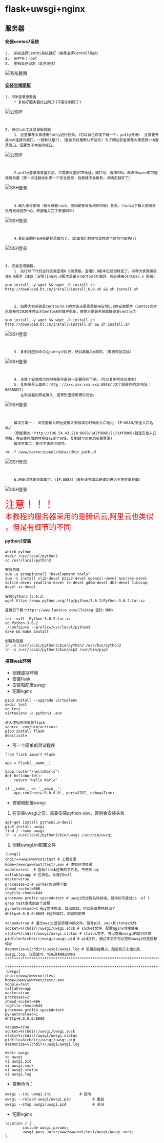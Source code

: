 # flask+uwsgi+nginx

## 服务器
 ####  安装centos7系统
    1.  系统选择CentOS系统就好（推荐选择CentOS7系统）
    2.  用户名：root
    3.  密码自己设定（自己记住）
![系统截图][1]
 ####   [安装宝塔面板](https://www.laoyangblog.com/86.html)
    1. SSH登录服务器
        * 复制好服务器的公网IP(不要复制错了)
![公网IP][2]
# 
    2. 通过ssh工具登录服务器
        1. 这里推荐大家使用Putty进行登录。（可以自己百度下载一个，putty开源） 注意要开放ssh连接的端口，一般默认是22，（重装系统是默认开启的）为了网站安全推荐大家更换ssh登录端口。设置为不常用的端口。
![公网IP][3]
# 
        2.putty登录服务器方法。只需要设置好IP地址，端口号，选择SSH。再点击open即可连接服务器（第一次连接会出来一个安全信息，后面就不会再有，点确定就好了）

![SSH登录][4]
# 
        3.输入账号密码（账号就是root，密码是安装系统的时候）登录。（lunix下输入密码是没有光标提示*的，直接输入完了直接回车）
![SSH登录][5]
# 
        4.看到该图片有#就是登录成功了。（后面我们的命令就在这个命令可匡执行）
![SSH登录][6]
# 
    3. 安装宝塔面板。
        1. 执行以下代码进行安装宝塔6.9免费版。宝塔6.9版本已经很稳定了，推荐大家直接安装6.9版本（注意：宝塔linux6.0版本是基于centos7开发的，务必使用centos7.x 系统）
```
yum install -y wget && wget -O install.sh http://download.bt.cn/install/install_6.0.sh && sh install.sh
```
# 
        2. 如果大家系统是centos7以下的大家还是乖乖使用宝塔5.9的安装脚本（Centos官方已宣布在2020年停止对Centos6的维护更新，推荐大家装系统直接安装centos7）
```
yum install -y wget && wget -O install.sh http://download.bt.cn/install/install.sh && sh install.sh
```
![SSH登录][7]
# 
        3. 复制对应的命令在putty中执行，然后再输入y即可。（等待安装完成）
![SSH登录][8]
# 
        4. 注意！安装成功的时候账号密码一定要保存下来。（可以复制写在记事本）
        5. 复制账号上面的：http：//xxx.xxx.xxx.xxx:8888/(这个就是你的IP地址：8888端口)
           在浏览器的网址输入，登录到宝塔面板的后台。
![SSH登录][9]
# 
        解决方案一： 浏览器输入网址处输入安装成功时候的入口地址：IP:8888/安全入口名称/
        (例如我的：http://106.54.43.214:8888/142f9866/)(/14f9866/就是安全入口地址，在安装完成的时候会有这个网址。复制就可以在浏览器登录)
        解决方案二：执行下面命令即可。
```
rm -f /www/server/panel/data/admin_path.pl
```
![SSH登录][10]        
# 
        6.刷新浏览器页面即可。（IP:8888）（看到该界面就是成功进入宝塔登录界面）

![SSH登录][11] 


<font color=red size=6 face="微软雅黑">  注意！！！<br></font>
<font color=red size=5 face="微软雅黑">  本教程的服务器采用的是腾讯云,阿里云也类似 ，但是有细节的不同<br></font>

#### python3安装
```
which python
mkdir /usr/local/python3 
cd /usr/local/python3

安装依赖
yum -y groupinstall "Development tools"
yum -y install zlib-devel bzip2-devel openssl-devel ncurses-devel sqlite-devel readline-devel tk-devel gdbm-devel db4-devel libpcap-devel xz-devel

安装python3（3.6.2）
wget https://www.python.org/ftp/python/3.6.2/Python-3.6.2.tar.xz

蓝奏云下载:https://www.lanzous.com/i7x8kxg 密码:3bhk

tar -xvJf  Python-3.6.2.tar.xz
cd Python-3.6.2
./configure --prefix=/usr/local/python3
make && make install

创建软链接
ln -s /usr/local/python3/bin/python3 /usr/bin/python3
ln -s /usr/local/python3/bin/pip3 /usr/bin/pip3
```
#### 搭建web环境
* 创建虚拟环境
* 安装flask
* 安装和配置uwsgi
* 配置nginx

```
pip3 install --upgrade virtualenv
mkdir test
cd test
virtualenv -p python3 .env

进入虚拟环境安装flask
source .env/bin/activate
pip3 install flask
deactivate  
```

* 写一个简单的测试程序
```
from flask import Flask

app = Flask(__name__)

@app.route("/helloWorld")
def helloWorld():
    return "Hello World"

if __name__ == '__main__':
    app.run(host='0.0.0.0', port=8787, debug=True)
```

* 安装和配置uwsgi
1. 在安装uwsgi之前，需要安装python-dev，否则会安装失败
```
apt-get install python3.6-dev()
pip3 install uwsgi
find / -name uwsgi
ln -s /usr/local/python3/bin/uwsgi /usr/bin/uwsgi
```
2. 创建uwsgi.ini配置文件 
```
[uwsgi]
chdir=/www/wwwroot/test # 工程目录
home=/www/wwwroot/test/.env # 虚拟环境目录
module=test  # 启动flask应用的文件名，不用加.py
callable=app # 应用名，与我们hell
master=true
processes=2 # worker的进程个数
chmod-socket=666
logfile-chmod=644
procname-prefix-spaced=test # uwsgi的进程名称前缀，启动后可通过ps -ef | grep test查找到这个进程
py-autoreload=1 #py文件修改，自动加载，也就是设置热启动了
#http=0.0.0.0:8080 #监听端口，测试时使用

vacuum=true # 退出uwsgi是否清理中间文件，包含pid、sock和status文件
socket=%(chdir)/uwsgi/uwsgi.sock # socket文件，配置nginx时候使用
stats=%(chdir)/uwsgi/uwsgi.status # status文件，可以查看uwsgi的运行状态
pidfile=%(chdir)/uwsgi/uwsgi.pid # pid文件，通过该文件可以控制uwsgi的重启和停止
daemonize=%(chdir)/uwsgi/uwsgi.log # 设置后台模式，然后将日志输出到uwsgi.log。当调试时，可先注释掉此内容
***************************************************************************

**********************************************************************************
[uwsgi]
chdir=/www/wwwroot/test
home=/www/wwwroot/test/.env
module=test
callable=app
master=true
processes=2
chmod-socket=666
logfile-chmod=644
procname-prefix-spaced=test
py-autoreload=1
#http=0.0.0.0:8080

vacuum=true
socket=%(chdir)/uwsgi/uwsgi.sock
stats=%(chdir)/uwsgi/uwsgi.status
pidfile=%(chdir)/uwsgi/uwsgi.pid
daemonize=%(chdir)/uwsgi/uwsgi.log

```

```
mkdir uwsgi
cd uwsgi
vi uwsgi.pid
vi uwsgi.sock
vi uwsgi.status
vi uwsgi.log
```
* 常用命令：
```
uwsgi --ini uwsgi.ini             # 启动
uwsgi --reload uwsgi/uwsgi.pid          # 重启
uwsgi --stop uwsgi/uwsgi.pid            # 关闭

```

* 配置nginx

```
location / {
        include uwsgi_params;
        uwsgi_pass unix:/www/wwwroot/test/uwsgi/uwsgi.sock;
}
```
[1]:./img/系统.png
[2]:./img/IP地址.png
[3]:./img/putty.png 
[4]:./img/SSH登录.png 
[5]:./img/SSH连接.png 
[6]:./img/SSH登录成功.png 
[7]:./img/安装宝塔.png 
[8]:./img/宝塔安装成功.png 
[9]:./img/登录宝塔界面.png 
[10]:./img/删除安全入口.png 
[11]:./img/宝塔登录页面.png 